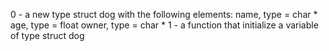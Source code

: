 0 - a new type struct dog with the following elements:
name, type = char *
age, type = float
owner, type = char *
1 -  a function that initialize a variable of type struct dog

